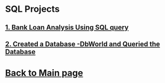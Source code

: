 # SQL Projects 

## <a href="https://github.com/charliethomasct82/SQL_BANK_LOAN/blob/main/Bankloan_SQLQuery.sql" target="_blank">1. Bank Loan Analysis Using SQL query</a> 
## [2. Created a Database -DbWorld and Queried the Database](https://github.com/charliethomasct82/SQL_WORLD_DATABASE.) 






# [Back to Main page](https://charliethomasct82.github.io/Website/)
